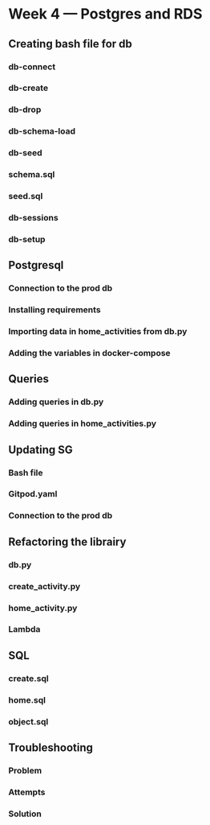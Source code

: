 # Week 4 — Postgres and RDS

## Creating bash file for db

### db-connect

### db-create

### db-drop

### db-schema-load

### db-seed

### schema.sql

### seed.sql

### db-sessions

### db-setup

## Postgresql

### Connection to the prod db

### Installing requirements

### Importing data in home_activities from db.py

### Adding the variables in docker-compose

## Queries

### Adding queries in db.py

### Adding queries in home_activities.py

## Updating SG

### Bash file

### Gitpod.yaml

### Connection to the prod db

## Refactoring the librairy

### db.py

### create_activity.py

### home_activity.py

### Lambda

## SQL

### create.sql

### home.sql

### object.sql

## Troubleshooting

### Problem

### Attempts

### Solution
